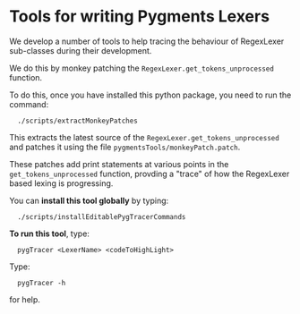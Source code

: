 # Tools for writing Pygments Lexers

We develop a number of tools to help tracing the behaviour of RegexLexer
sub-classes during their development.

We do this by monkey patching the `RegexLexer.get_tokens_unprocessed` function.

To do this, once you have installed this python package, you need to run the
command:

```
  ./scripts/extractMonkeyPatches
```

This extracts the latest source of the `RegexLexer.get_tokens_unprocessed` and
patches it using the file `pygmentsTools/monkeyPatch.patch`.

These patches add print statements at various points in the
`get_tokens_unprocessed` function, provding a "trace" of how the RegexLexer
based lexing is progressing.

You can **install this tool globally** by typing:

```
  ./scripts/installEditablePygTracerCommands
```

**To run this tool**, type:

```
  pygTracer <LexerName> <codeToHighLight>
```

Type: 

```
  pygTracer -h
```

for help.
